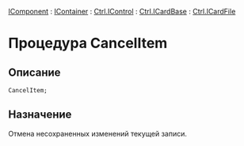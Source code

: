 ﻿---
Link: .Ctrl.ICardFile.@CancelItem
---

[IComponent](topic:Com.Custom.ComClasses.IComponent.Default) :
[IContainer](topic:Com.Custom.ComClasses.IContainer.Default) :
[Ctrl.IControl](topic:Com.Custom.ComClasses.Ctrl.IControl.Default) :
[Ctrl.ICardBase](topic:Com.Custom.ComClasses.Ctrl.ICardBase.Default) :
[Ctrl.ICardFile](Default)

# Процедура CancelItem

## Описание

    CancelItem;

## Назначение

Отмена несохраненных изменений текущей записи.